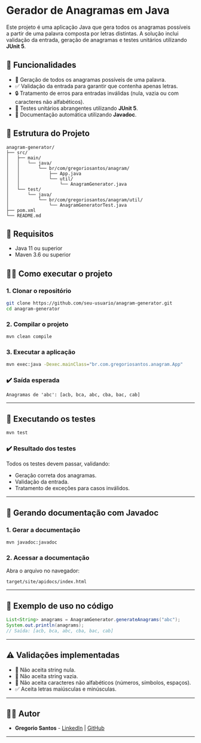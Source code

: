
# Gerador de Anagramas em Java

Este projeto é uma aplicação Java que gera todos os anagramas possíveis a partir de uma palavra composta por letras distintas. A solução inclui validação da entrada, geração de anagramas e testes unitários utilizando **JUnit 5**.

## 🚀 Funcionalidades

- 🔡 Geração de todos os anagramas possíveis de uma palavra.
- ✅ Validação da entrada para garantir que contenha apenas letras.
- 🔒 Tratamento de erros para entradas inválidas (nula, vazia ou com caracteres não alfabéticos).
- 🧪 Testes unitários abrangentes utilizando **JUnit 5**.
- 📜 Documentação automática utilizando **Javadoc**.

## 📂 Estrutura do Projeto

```
anagram-generator/
├── src/
│   ├── main/
│   │   └── java/
│   │       └── br/com/gregoriosantos/anagram/
│   │           ├── App.java
│   │           └── util/
│   │               └── AnagramGenerator.java
│   └── test/
│       └── java/
│           └── br/com/gregoriosantos/anagram/util/
│               └── AnagramGeneratorTest.java
├── pom.xml
└── README.md
```

## 🔧 Requisitos

- Java 11 ou superior
- Maven 3.6 ou superior

## 🏃‍♂️ Como executar o projeto

### 1. Clonar o repositório

```bash
git clone https://github.com/seu-usuario/anagram-generator.git
cd anagram-generator
```

### 2. Compilar o projeto

```bash
mvn clean compile
```

### 3. Executar a aplicação

```bash
mvn exec:java -Dexec.mainClass="br.com.gregoriosantos.anagram.App"
```

### ✔️ Saída esperada

```
Anagramas de 'abc': [acb, bca, abc, cba, bac, cab]
```

---

## 🧪 Executando os testes

```bash
mvn test
```

### ✔️ Resultado dos testes

Todos os testes devem passar, validando:

- Geração correta dos anagramas.
- Validação da entrada.
- Tratamento de exceções para casos inválidos.

---

## 📜 Gerando documentação com Javadoc

### 1. Gerar a documentação

```bash
mvn javadoc:javadoc
```

### 2. Acessar a documentação

Abra o arquivo no navegador:

```
target/site/apidocs/index.html
```

---

## 📖 Exemplo de uso no código

```java
List<String> anagrams = AnagramGenerator.generateAnagrams("abc");
System.out.println(anagrams); 
// Saída: [acb, bca, abc, cba, bac, cab]
```

---

## ⚠️ Validações implementadas

- 🚫 Não aceita string nula.
- 🚫 Não aceita string vazia.
- 🚫 Não aceita caracteres não alfabéticos (números, símbolos, espaços).
- ✅ Aceita letras maiúsculas e minúsculas.

---

## 👨‍💻 Autor

- **Gregorio Santos** - [LinkedIn](https://www.linkedin.com) | [GitHub](https://github.com)

---
